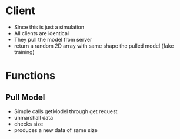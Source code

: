 # Client

- Since this is just a simulation
- All clients are identical
- They pull the model from server
- return a random 2D array with same shape the pulled model (fake training)

# Functions 
##  Pull Model
- Simple calls getModel through get request
- unmarshall data
- checks size
- produces a new data of same size



